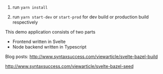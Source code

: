 1) run `yarn install`

2) run `yarn start-dev` or `start-prod` for dev build or production build respectively

This demo application consists of two parts
 - Frontend written in Svelte
 - Node backend written in Typescript

Blog posts: 
http://www.syntaxsuccess.com/viewarticle/svelte-bazel-build

http://www.syntaxsuccess.com/viewarticle/svelte-bazel-seed



